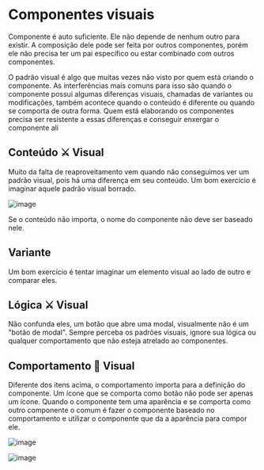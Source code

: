 # Componentes visuais

Componente é auto suficiente. Ele não depende de nenhum outro para existir. A composição dele pode ser feita por outros componentes, porém ele não precisa ter um pai específico ou estar combinado com outros componentes.

O padrão visual é algo que muitas vezes não visto por quem está criando o componente. As interferências mais comuns para isso são quando o componente possui algumas diferenças visuais, chamadas de variantes ou modificações, também acontece quando o conteúdo é diferente ou quando se comporta de outra forma. Quem está elaborando os componentes precisa ser resistente a essas diferenças e conseguir enxergar o componente ali

## Conteúdo ⚔ Visual

Muito da falta de reaproveitamento vem quando não conseguimos ver um padrão visual, pois há uma diferença em seu conteúdo. Um bom exercício é imaginar aquele padrão visual borrado.

![image](https://user-images.githubusercontent.com/27368585/124002320-f7811900-d9ab-11eb-9f2e-162c87b93209.png)

Se o conteúdo não importa, o nome do componente não deve ser baseado nele.

## Variante

Um bom exercício é tentar imaginar um elemento visual ao lado de outro e comparar eles.

## Lógica ⚔ Visual

Não confunda eles, um botão que abre uma modal, visualmente não é um "botão de modal". Sempre perceba os padrões visuais, ignore sua lógica ou qualquer comportamento que não esteja atrelado ao componentes.

## Comportamento 💙 Visual

Diferente dos itens acima, o comportamento importa para a definição do componente. Um ícone que se comporta como botão não pode ser apenas um ícone. Quando o componente tem uma aparência e se comporta como outro componente o comum é fazer o componente baseado no comportamento e utilizar o componente que da a aparência para compor ele.

![image](https://user-images.githubusercontent.com/27368585/124006272-6a8c8e80-d9b0-11eb-99c6-dd8f7c9d573f.png)

![image](https://user-images.githubusercontent.com/27368585/124006192-53e63780-d9b0-11eb-9ee8-8e62afca9e91.png)





